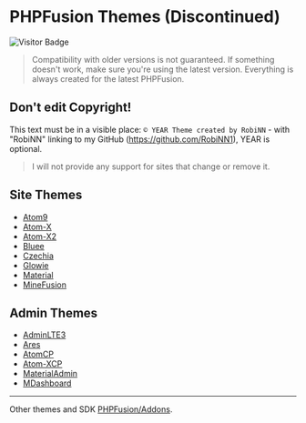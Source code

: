 # PHPFusion Themes (Discontinued)

![Visitor Badge](https://visitor-badge.laobi.icu/badge?page_id=PF-Projects.PF-Themes)

> Compatibility with older versions is not guaranteed.
If something doesn't work, make sure you're using the latest version. Everything is always created for the latest PHPFusion.

## Don't edit Copyright!
This text must be in a visible place: `© YEAR Theme created by RobiNN` - with "RobiNN" linking to my GitHub (https://github.com/RobiNN1), YEAR is optional.

> I will not provide any support for sites that change or remove it.

## Site Themes
- [Atom9](themes/Atom9)
- [Atom-X](themes/Atom-X)
- [Atom-X2](themes/Atom-X2)
- [Bluee](themes/Bluee)
- [Czechia](themes/Czechia)
- [Glowie](themes/Glowie)
- [Material](themes/Material)
- [MineFusion](themes/MineFusion)

## Admin Themes
- [AdminLTE3](admin_themes/AdminLTE3)
- [Ares](admin_themes/Ares)
- [AtomCP](admin_themes/AtomCP)
- [Atom-XCP](admin_themes/Atom-XCP)
- [MaterialAdmin](admin_themes/MaterialAdmin)
- [MDashboard](admin_themes/MDashboard)

---

Other themes and SDK [PHPFusion/Addons](https://github.com/PHPFusion/Addons).

<!-- Don't copy my code! -->
